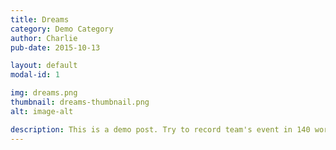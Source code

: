 ```yaml
---
title: Dreams
category: Demo Category
author: Charlie
pub-date: 2015-10-13

layout: default
modal-id: 1

img: dreams.png
thumbnail: dreams-thumbnail.png
alt: image-alt

description: This is a demo post. Try to record team's event in 140 words like a slice of weibo. NOTE that you only need to modify 'title' 'category' 'author' 'date', put two images(big one for post, small one for page) and write 'alt' text to relace image if img is not available, set modal-id in order, and add description finally.
---
```

